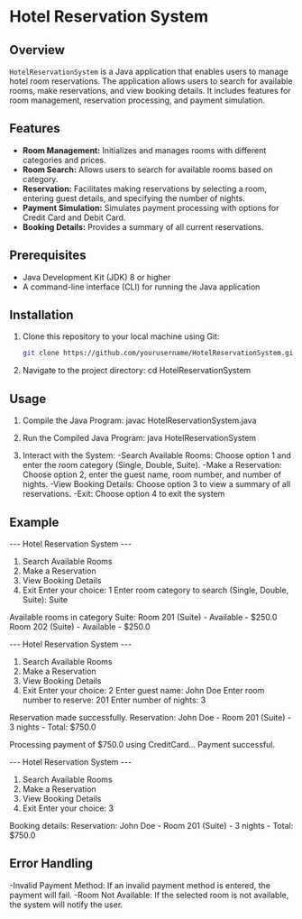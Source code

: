 # Hotel Reservation System

## Overview

`HotelReservationSystem` is a Java application that enables users to manage hotel room reservations. The application allows users to search for available rooms, make reservations, and view booking details. It includes features for room management, reservation processing, and payment simulation.

## Features

- **Room Management:** Initializes and manages rooms with different categories and prices.
- **Room Search:** Allows users to search for available rooms based on category.
- **Reservation:** Facilitates making reservations by selecting a room, entering guest details, and specifying the number of nights.
- **Payment Simulation:** Simulates payment processing with options for Credit Card and Debit Card.
- **Booking Details:** Provides a summary of all current reservations.

## Prerequisites

- Java Development Kit (JDK) 8 or higher
- A command-line interface (CLI) for running the Java application

## Installation

1. Clone this repository to your local machine using Git:
   ```sh
   git clone https://github.com/yourusername/HotelReservationSystem.git

2. Navigate to the project directory:
   cd HotelReservationSystem


## Usage

1. Compile the Java Program:
   javac HotelReservationSystem.java

2. Run the Compiled Java Program:
   java HotelReservationSystem

3. Interact with the System:
   -Search Available Rooms: Choose option 1 and enter the room category (Single, Double, Suite).
   -Make a Reservation: Choose option 2, enter the guest name, room number, and number of nights.
   -View Booking Details: Choose option 3 to view a summary of all reservations.
   -Exit: Choose option 4 to exit the system

## Example

--- Hotel Reservation System ---
1. Search Available Rooms
2. Make a Reservation
3. View Booking Details
4. Exit
Enter your choice: 1
Enter room category to search (Single, Double, Suite): Suite

Available rooms in category Suite:
Room 201 (Suite) - Available - $250.0
Room 202 (Suite) - Available - $250.0

--- Hotel Reservation System ---
1. Search Available Rooms
2. Make a Reservation
3. View Booking Details
4. Exit
Enter your choice: 2
Enter guest name: John Doe
Enter room number to reserve: 201
Enter number of nights: 3

Reservation made successfully.
Reservation: John Doe - Room 201 (Suite) - 3 nights - Total: $750.0

Processing payment of $750.0 using CreditCard...
Payment successful.

--- Hotel Reservation System ---
1. Search Available Rooms
2. Make a Reservation
3. View Booking Details
4. Exit
Enter your choice: 3

Booking details:
Reservation: John Doe - Room 201 (Suite) - 3 nights - Total: $750.0

## Error Handling
   -Invalid Payment Method: If an invalid payment method is entered, the payment will fail.
   -Room Not Available: If the selected room is not available, the system will notify the user.
